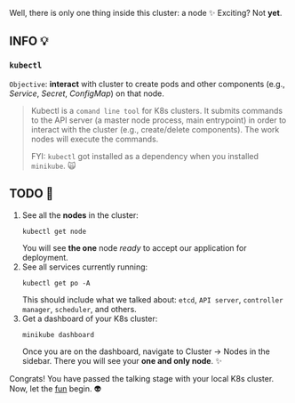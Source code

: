 Well, there is only one thing inside this cluster: a node ✨ Exciting? Not **yet**.

## INFO 💡
### `kubectl`
`Objective`: **interact** with cluster to create pods and other components (e.g., _Service_, _Secret_, _ConfigMap_) on that node.

> Kubectl is a `comand line tool` for K8s clusters. It submits commands to the API server (a master node process, main entrypoint) in order to interact with the cluster (e.g., create/delete components). The work nodes will execute the commands.
>
> FYI: `kubectl` got installed as a dependency when you installed `minikube`. 🙀


## TODO 🎅
1. See all the **nodes** in the cluster:
    ```
    kubectl get node
    ```
    You will see **the one** node _ready_ to accept our application for deployment.
2. See all services currently running:
    ```
    kubectl get po -A
    ```
    This should include what we talked about: `etcd`, `API server`, `controller manager`, `scheduler`, and others.
3. Get a dashboard of your K8s cluster:
    ```
    minikube dashboard
    ```
    Once you are on the dashboard, navigate to Cluster -> Nodes in the sidebar. There you will see your **one and only node**. ✨

Congrats! You have passed the talking stage with your local K8s cluster. Now, let the [fun](https://github.com/zezl7/esd-2024-kubernetes/tree/main/workshop/3_Create_Configurations) begin. 👽
